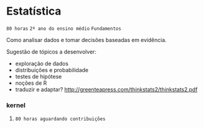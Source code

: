 # Estatística

`80 horas` `2º ano do ensino médio` `Fundamentos`

Como analisar dados e tomar decisões baseadas em evidência.

Sugestão de tópicos a desenvolver:

* exploração de dados
* distribuições e probabilidade
* testes de hipótese
* noções de R
* traduzir e adaptar? http://greenteapress.com/thinkstats2/thinkstats2.pdf

### kernel

1. `80 horas aguardando contribuições`

